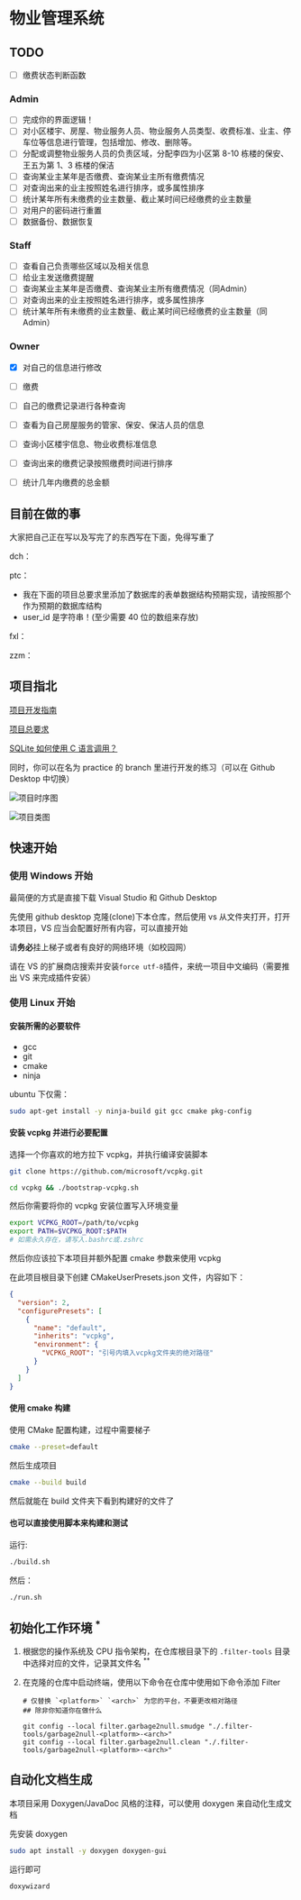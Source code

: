# 物业管理系统

## TODO

- [ ] 缴费状态判断函数

### Admin

- [ ] 完成你的界面逻辑！
- [ ] 对小区楼宇、房屋、物业服务人员、物业服务人员类型、收费标准、业主、停车位等信息进行管理，包括增加、修改、删除等。
- [ ] 分配或调整物业服务人员的负责区域，分配李四为小区第 8-10 栋楼的保安、王五为第 1、3 栋楼的保洁
- [ ] 查询某业主某年是否缴费、查询某业主所有缴费情况
- [ ] 对查询出来的业主按照姓名进行排序，或多属性排序
- [ ] 统计某年所有未缴费的业主数量、截止某时间已经缴费的业主数量
- [ ] 对用户的密码进行重置
- [ ] 数据备份、数据恢复

### Staff

- [ ] 查看自己负责哪些区域以及相关信息
- [ ] 给业主发送缴费提醒
- [ ] 查询某业主某年是否缴费、查询某业主所有缴费情况（同Admin）
- [ ] 对查询出来的业主按照姓名进行排序，或多属性排序
- [ ] 统计某年所有未缴费的业主数量、截止某时间已经缴费的业主数量（同Admin）

### Owner

- [x] 对自己的信息进行修改
- [ ] 缴费
- [ ] 自己的缴费记录进行各种查询
- [ ] 查看为自己房屋服务的管家、保安、保洁人员的信息
- [ ] 查询小区楼宇信息、物业收费标准信息
- [ ] 查询出来的缴费记录按照缴费时间进行排序
- [ ] 统计几年内缴费的总金额


## 目前在做的事

大家把自己正在写以及写完了的东西写在下面，免得写重了

dch：

ptc：

- 我在下面的项目总要求里添加了数据库的表单数据结构预期实现，请按照那个作为预期的数据库结构
- user_id 是字符串！(至少需要 40 位的数组来存放)

fxl：

zzm：

## 项目指北

[项目开发指南](./doc/guide.md)

[项目总要求](./doc/require.md)

[SQLite 如何使用 C 语言调用？](https://zetcode.com/db/sqlitec)

同时，你可以在名为 practice 的 branch 里进行开发的练习（可以在 Github Desktop 中切换）

![项目时序图](./images/项目时序图.png)

![项目类图](./images/项目类图.png)

## 快速开始

### 使用 Windows 开始

最简便的方式是直接下载 Visual Studio 和 Github Desktop

先使用 github desktop 克隆(clone)下本仓库，然后使用 vs 从文件夹打开，打开本项目，VS 应当会配置好所有内容，可以直接开始

请**务必**挂上梯子或者有良好的网络环境（如校园网）

请在 VS 的扩展商店搜索并安装`force utf-8`插件，来统一项目中文编码（需要推出 VS 来完成插件安装）

### 使用 Linux 开始

#### 安装所需的必要软件

- gcc
- git
- cmake
- ninja

ubuntu 下仅需：

```bash
sudo apt-get install -y ninja-build git gcc cmake pkg-config
```

#### 安装 vcpkg 并进行必要配置

选择一个你喜欢的地方拉下 vcpkg，并执行编译安装脚本

```bash
git clone https://github.com/microsoft/vcpkg.git

cd vcpkg && ./bootstrap-vcpkg.sh
```

然后你需要将你的 vcpkg 安装位置写入环境变量

```bash
export VCPKG_ROOT=/path/to/vcpkg
export PATH=$VCPKG_ROOT:$PATH
# 如需永久存在，请写入.bashrc或.zshrc
```

然后你应该拉下本项目并额外配置 cmake 参数来使用 vcpkg

在此项目根目录下创建 CMakeUserPresets.json 文件，内容如下：

```json
{
  "version": 2,
  "configurePresets": [
    {
      "name": "default",
      "inherits": "vcpkg",
      "environment": {
        "VCPKG_ROOT": "引号内填入vcpkg文件夹的绝对路径"
      }
    }
  ]
}
```

#### 使用 cmake 构建

使用 CMake 配置构建，过程中需要梯子

```bash
cmake --preset=default
```

然后生成项目

```bash
cmake --build build
```

然后就能在 build 文件夹下看到构建好的文件了

#### 也可以直接使用脚本来构建和测试

运行:

```bash
./build.sh
```

然后：

```bash
./run.sh
```

## 初始化工作环境 $^{*}$

1.  根据您的操作系统及 CPU 指令架构，在仓库根目录下的 `.filter-tools` 目录中选择对应的文件，记录其文件名 $^{**}$
2.  在克隆的仓库中启动终端，使用以下命令在仓库中使用如下命令添加 Filter

        # 仅替换 `<platform>` `<arch>` 为您的平台，不要更改相对路径
        ## 除非你知道你在做什么

        git config --local filter.garbage2null.smudge "./.filter-tools/garbage2null-<platform>-<arch>"
        git config --local filter.garbage2null.clean "./.filter-tools/garbage2null-<platform>-<arch>"

## 自动化文档生成

本项目采用 Doxygen/JavaDoc 风格的注释，可以使用 doxygen 来自动化生成文档

先安装 doxygen

```bash
sudo apt install -y doxygen doxygen-gui
```

运行即可

```bash
doxywizard
```
